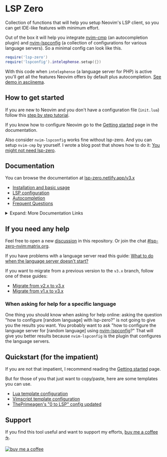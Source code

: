 # LSP Zero

Collection of functions that will help you setup Neovim's LSP client, so you can get IDE-like features with minimum effort.

Out of the box it will help you integrate [nvim-cmp](https://github.com/hrsh7th/nvim-cmp) (an autocompletion plugin) and [nvim-lspconfig](https://github.com/neovim/nvim-lspconfig) (a collection of configurations for various language servers). So a minimal config can look like this.

```lua
require('lsp-zero')
require('lspconfig').intelephense.setup({})
```

With this code when `intelephense` (a language server for PHP) is active you'll get all the features Neovim offers by default plus autocompletion. [See demo in asciinema](https://asciinema.org/a/648850).

## How to get started

If you are new to Neovim and you don't have a configuration file (`init.lua`) follow this [step by step tutorial](https://lsp-zero.netlify.app/v3.x/tutorial.html).

If you know how to configure Neovim go to the [Getting started](https://lsp-zero.netlify.app/v3.x/getting-started.html) page in the documentation.

Also consider `nvim-lspconfig` works fine without lsp-zero. And you can setup `nvim-cmp` by yourself. I wrote a blog post that shows how to do it: [You might not need lsp-zero](https://lsp-zero.netlify.app/v3.x/blog/you-might-not-need-lsp-zero.html).

## Documentation

You can browse the documentation at [lsp-zero.netlify.app/v3.x](https://lsp-zero.netlify.app/v3.x/introduction.html)

* [Installation and basic usage](https://lsp-zero.netlify.app/v3.x/getting-started.html)
* [LSP configuration](https://lsp-zero.netlify.app/v3.x/language-server-configuration.html)
* [Autocompletion](https://lsp-zero.netlify.app/v3.x/autocomplete.html)
* [Frequent Questions](https://lsp-zero.netlify.app/v3.x/faq.html) 

<details>

<summary>Expand: More Documentation Links </summary>

* Integrations

  * [Integrate with mason.nvim](https://lsp-zero.netlify.app/v3.x/guide/integrate-with-mason-nvim.html)
  * [Enable folds with nvim-ufo](https://lsp-zero.netlify.app/v3.x/guide/quick-recipes.html#enable-folds-with-nvim-ufo)
  * [Setup copilot.lua + nvim-cmp](https://lsp-zero.netlify.app/v3.x/guide/setup-copilot-lua-plus-nvim-cmp.html)
  * [Setup with nvim-jdtls](https://lsp-zero.netlify.app/v3.x/guide/setup-with-nvim-jdtls.html)
  * [Setup lsp-inlayhints.nvim](https://lsp-zero.netlify.app/v3.x/guide/quick-recipes.html#enable-inlay-hints-with-lsp-inlayhints-nvim)
  * [Setup with nvim-navic](https://lsp-zero.netlify.app/v3.x/guide/quick-recipes.html#setup-with-nvim-navic)
  * [Setup with rustaceanvim](https://lsp-zero.netlify.app/v3.x/guide/quick-recipes.html#setup-with-rustaceanvim)
  * [Setup with flutter-tools](https://lsp-zero.netlify.app/v3.x/guide/quick-recipes.html#setup-with-flutter-tools)
  * [Setup with nvim-metals](https://lsp-zero.netlify.app/v3.x/guide/quick-recipes.html#setup-with-nvim-metals)
  * [Setup with haskell-tools](https://lsp-zero.netlify.app/v3.x/guide/quick-recipes.html#setup-with-haskell-tools)

* Guides

  * [What to do when the language server doesn't start?](https://lsp-zero.netlify.app/v3.x/guide/what-to-do-when-lsp-doesnt-start.html)
  * [Lazy loading with lazy.nvim](https://lsp-zero.netlify.app/v3.x/guide/lazy-loading-with-lazy-nvim.html)
  * [lua_ls for Neovim](https://lsp-zero.netlify.app/v3.x/guide/neovim-lua-ls.html)
  * [Configure Volar 2.0 (with typescript support)](https://lsp-zero.netlify.app/v3.x/guide/configure-volar-v2.html)
  * [Migrate from v2.x to v3.x](https://lsp-zero.netlify.app/v3.x/guide/migrate-from-v2-branch.html)
  * [Migrate from v1.x to v3.x](https://lsp-zero.netlify.app/v3.x/guide/migrate-from-v1-branch.html)

* API

  * [Commands](https://lsp-zero.netlify.app/v3.x/reference/commands.html)
  * [Variables](https://lsp-zero.netlify.app/v3.x/reference/variables.html)
  * [Lua API](https://lsp-zero.netlify.app/v3.x/guide/what-to-do-when-lsp-doesnt-start.html) 

* Blog posts

  * [You might not need lsp-zero](https://lsp-zero.netlify.app/v3.x/blog/you-might-not-need-lsp-zero.html)
  * [lsp-zero under the hood](https://lsp-zero.netlify.app/v3.x/blog/under-the-hood.html)
  * [require lsp-zero](https://lsp-zero.netlify.app/v3.x/blog/what-require-lsp-zero-does.html)
  * [ThePrimeagen 0 to LSP config](https://lsp-zero.netlify.app/v3.x/blog/theprimeagens-config-from-2022.html)

</details>

## If you need any help

Feel free to open a new [discussion](https://github.com/VonHeikemen/lsp-zero.nvim/discussions) in this repository. Or join the chat [#lsp-zero-nvim:matrix.org](https://matrix.to/#/#lsp-zero-nvim:matrix.org).

If you have problems with a language server read this guide: [What to do when the language server doesn't start?](https://lsp-zero.netlify.app/v3.x/guide/what-to-do-when-lsp-doesnt-start.html)

If you want to migrate from a previous version to the `v3.x` branch, follow one of these guides:

* [Migrate from v2.x to v3.x](https://lsp-zero.netlify.app/v3.x/guide/migrate-from-v2-branch.html)
* [Migrate from v1.x to v3.x](https://lsp-zero.netlify.app/v3.x/guide/migrate-from-v1-branch.html)

### When asking for help for a specific language

One thing you should know when asking for help online: asking the question "how to configure [random language] with lsp-zero?" is not going to give you the results you want. You probably want to ask "how to configure the language server for [random language] using [nvim-lspconfig](https://github.com/neovim/nvim-lspconfig)?" That will give you better results because `nvim-lspconfig` is the plugin that configures the language servers.

## Quickstart (for the impatient)

If you are not that impatient, I recommend reading the [Getting started](https://lsp-zero.netlify.app/v3.x/getting-started.html) page.

But for those of you that just want to copy/paste, here are some templates you can use.

* [Lua template configuration](https://lsp-zero.netlify.app/v3.x/template/lua-config.html)
* [Vimscript template configuration](https://lsp-zero.netlify.app/v3.x/template/vimscript-config.html)
* [ThePrimeagen's "0 to LSP" config updated](https://lsp-zero.netlify.app/v3.x/blog/theprimeagens-config-from-2022.html)

## Support

If you find this tool useful and want to support my efforts, [buy me a coffee ☕](https://www.buymeacoffee.com/vonheikemen).

[![buy me a coffee](https://res.cloudinary.com/vonheikemen/image/upload/v1618466522/buy-me-coffee_ah0uzh.png)](https://www.buymeacoffee.com/vonheikemen)

